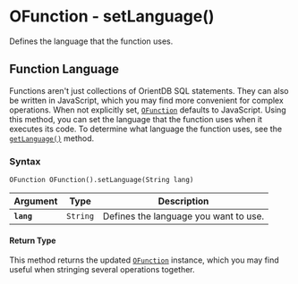 
# OFunction - setLanguage()

Defines the language that the function uses.

## Function Language

Functions aren't just collections of OrientDB SQL statements.  They can also be written in JavaScript, which you may find more convenient for complex operations.  When not explicitly set, [`OFunction`](../OFunction.md) defaults to JavaScript.  Using this method, you can set the language that the function uses when it executes its code.  To determine what language the function uses, see the [`getLanguage()`](getLanguage.md) method.


### Syntax

```
OFunction OFunction().setLanguage(String lang)
```

| Argument | Type | Description |
|---|---|---|
| **`lang`** | `String` | Defines the language you want to use. |

#### Return Type

This method returns the updated [`OFunction`](../OFunction.md) instance, which you may find useful when stringing several operations together.


